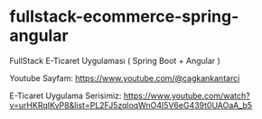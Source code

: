 # fullstack-ecommerce-spring-angular
FullStack E-Ticaret Uygulaması ( Spring Boot + Angular ) 

Youtube Sayfam: https://www.youtube.com/@cagkankantarci

E-Ticaret Uygulama Serisimiz: https://www.youtube.com/watch?v=urHKRqIKvP8&list=PL2FJ5zqloqWnO4I5V6eG439t0UAOaA_b5

